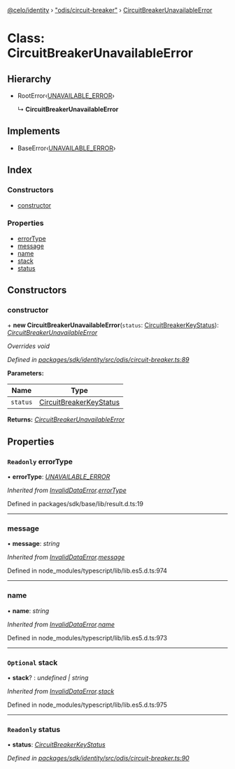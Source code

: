 [@celo/identity](../README.md) › ["odis/circuit-breaker"](../modules/_odis_circuit_breaker_.md) › [CircuitBreakerUnavailableError](_odis_circuit_breaker_.circuitbreakerunavailableerror.md)

# Class: CircuitBreakerUnavailableError

## Hierarchy

* RootError‹[UNAVAILABLE_ERROR](../enums/_odis_circuit_breaker_.circuitbreakererrortypes.md#unavailable_error)›

  ↳ **CircuitBreakerUnavailableError**

## Implements

* BaseError‹[UNAVAILABLE_ERROR](../enums/_odis_circuit_breaker_.circuitbreakererrortypes.md#unavailable_error)›

## Index

### Constructors

* [constructor](_odis_circuit_breaker_.circuitbreakerunavailableerror.md#constructor)

### Properties

* [errorType](_odis_circuit_breaker_.circuitbreakerunavailableerror.md#readonly-errortype)
* [message](_odis_circuit_breaker_.circuitbreakerunavailableerror.md#message)
* [name](_odis_circuit_breaker_.circuitbreakerunavailableerror.md#name)
* [stack](_odis_circuit_breaker_.circuitbreakerunavailableerror.md#optional-stack)
* [status](_odis_circuit_breaker_.circuitbreakerunavailableerror.md#readonly-status)

## Constructors

###  constructor

\+ **new CircuitBreakerUnavailableError**(`status`: [CircuitBreakerKeyStatus](../enums/_odis_circuit_breaker_.circuitbreakerkeystatus.md)): *[CircuitBreakerUnavailableError](_odis_circuit_breaker_.circuitbreakerunavailableerror.md)*

*Overrides void*

*Defined in [packages/sdk/identity/src/odis/circuit-breaker.ts:89](https://github.com/celo-org/celo-monorepo/blob/master/packages/sdk/identity/src/odis/circuit-breaker.ts#L89)*

**Parameters:**

Name | Type |
------ | ------ |
`status` | [CircuitBreakerKeyStatus](../enums/_odis_circuit_breaker_.circuitbreakerkeystatus.md) |

**Returns:** *[CircuitBreakerUnavailableError](_odis_circuit_breaker_.circuitbreakerunavailableerror.md)*

## Properties

### `Readonly` errorType

• **errorType**: *[UNAVAILABLE_ERROR](../enums/_odis_circuit_breaker_.circuitbreakererrortypes.md#unavailable_error)*

*Inherited from [InvalidDataError](_offchain_accessors_errors_.invaliddataerror.md).[errorType](_offchain_accessors_errors_.invaliddataerror.md#readonly-errortype)*

Defined in packages/sdk/base/lib/result.d.ts:19

___

###  message

• **message**: *string*

*Inherited from [InvalidDataError](_offchain_accessors_errors_.invaliddataerror.md).[message](_offchain_accessors_errors_.invaliddataerror.md#message)*

Defined in node_modules/typescript/lib/lib.es5.d.ts:974

___

###  name

• **name**: *string*

*Inherited from [InvalidDataError](_offchain_accessors_errors_.invaliddataerror.md).[name](_offchain_accessors_errors_.invaliddataerror.md#name)*

Defined in node_modules/typescript/lib/lib.es5.d.ts:973

___

### `Optional` stack

• **stack**? : *undefined | string*

*Inherited from [InvalidDataError](_offchain_accessors_errors_.invaliddataerror.md).[stack](_offchain_accessors_errors_.invaliddataerror.md#optional-stack)*

Defined in node_modules/typescript/lib/lib.es5.d.ts:975

___

### `Readonly` status

• **status**: *[CircuitBreakerKeyStatus](../enums/_odis_circuit_breaker_.circuitbreakerkeystatus.md)*

*Defined in [packages/sdk/identity/src/odis/circuit-breaker.ts:90](https://github.com/celo-org/celo-monorepo/blob/master/packages/sdk/identity/src/odis/circuit-breaker.ts#L90)*
